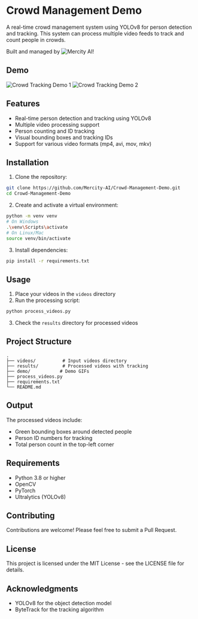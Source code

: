 # Crowd Management Demo

A real-time crowd management system using YOLOv8 for person detection and tracking. This system can process multiple video feeds to track and count people in crowds. 

Built and managed by ![Mercity AI](https://mercity.ai)!

## Demo
![Crowd Tracking Demo 1](demo/demo1.gif)
![Crowd Tracking Demo 2](demo/demo2.gif)

## Features

- Real-time person detection and tracking using YOLOv8
- Multiple video processing support
- Person counting and ID tracking
- Visual bounding boxes and tracking IDs
- Support for various video formats (mp4, avi, mov, mkv)

## Installation

1. Clone the repository:
```bash
git clone https://github.com/Mercity-AI/Crowd-Management-Demo.git
cd Crowd-Management-Demo
```

2. Create and activate a virtual environment:
```bash
python -m venv venv
# On Windows
.\venv\Scripts\activate
# On Linux/Mac
source venv/bin/activate
```

3. Install dependencies:
```bash
pip install -r requirements.txt
```

## Usage

1. Place your videos in the `videos` directory
2. Run the processing script:
```bash
python process_videos.py
```
3. Check the `results` directory for processed videos

## Project Structure

```
.
├── videos/          # Input videos directory
├── results/         # Processed videos with tracking
├── demo/           # Demo GIFs
├── process_videos.py
├── requirements.txt
└── README.md
```

## Output

The processed videos include:
- Green bounding boxes around detected people
- Person ID numbers for tracking
- Total person count in the top-left corner

## Requirements

- Python 3.8 or higher
- OpenCV
- PyTorch
- Ultralytics (YOLOv8)

## Contributing

Contributions are welcome! Please feel free to submit a Pull Request.

## License

This project is licensed under the MIT License - see the LICENSE file for details.

## Acknowledgments

- YOLOv8 for the object detection model
- ByteTrack for the tracking algorithm 
